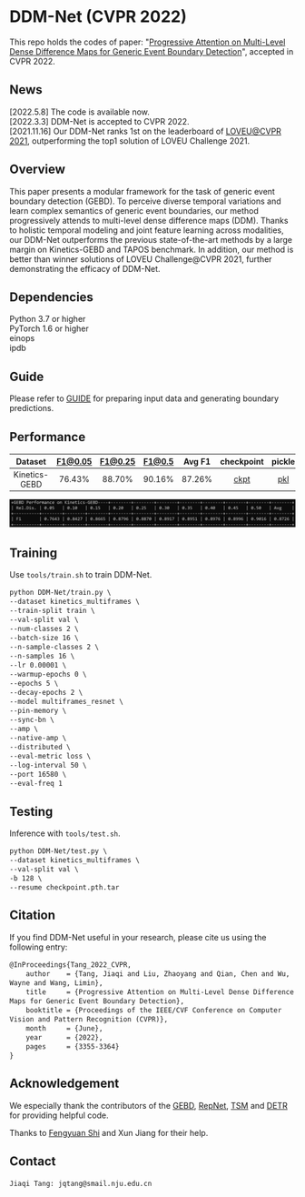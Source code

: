 # DDM-Net (CVPR 2022)

This repo holds the codes of paper: "[Progressive Attention on Multi-Level Dense Difference Maps for Generic Event Boundary Detection](https://arxiv.org/abs/2112.04771)", accepted in CVPR 2022.


## News
[2022.5.8] The code is available now.  
[2022.3.3] DDM-Net is accepted to CVPR 2022.  
[2021.11.16] Our DDM-Net ranks 1st on the leaderboard of [LOVEU@CVPR 2021](https://competitions.codalab.org/competitions/30452#results), outperforming the top1 solution of LOVEU Challenge 2021.


## Overview
This paper presents a modular framework for the task of generic event boundary detection (GEBD). To perceive diverse temporal variations and learn complex semantics of generic event boundaries, our method progressively attends to multi-level dense difference maps (DDM). Thanks to holistic temporal modeling and joint feature learning across modalities, our DDM-Net outperforms the previous state-of-the-art methods by a large margin on Kinetics-GEBD and TAPOS benchmark. In addition, our method is better than winner solutions of LOVEU Challenge@CVPR 2021, further demonstrating the efficacy of DDM-Net.


## Dependencies
Python 3.7 or higher  
PyTorch 1.6 or higher  
einops  
ipdb

## Guide
Please refer to [GUIDE](GUIDE.md) for preparing input data and generating boundary predictions.


## Performance
Dataset  | F1@0.05 | F1@0.25 | F1@0.5 | Avg F1 | checkpoint | pickle
:--: | :--: | :--: | :--:|  :--:| :--: | :--:
Kinetics-GEBD | 76.43% | 88.70% | 90.16% | 87.26% | [ckpt](https://drive.google.com/file/d/1k66v9VuFgah3Wx6eKmWpj8_b5MXxlwt7/view?usp=sharing) | [pkl](https://drive.google.com/file/d/1opjGA4eC5-IBHehMOSkXcY1MFEUAJNPG/view?usp=sharing)

![DDM-Net performance on Kinetics-GEBD](./ddm_gebd.png)


## Training

Use `tools/train.sh` to train DDM-Net.

```
python DDM-Net/train.py \
--dataset kinetics_multiframes \
--train-split train \
--val-split val \
--num-classes 2 \
--batch-size 16 \
--n-sample-classes 2 \
--n-samples 16 \
--lr 0.00001 \
--warmup-epochs 0 \
--epochs 5 \
--decay-epochs 2 \
--model multiframes_resnet \
--pin-memory \
--sync-bn \
--amp \
--native-amp \
--distributed \
--eval-metric loss \
--log-interval 50 \
--port 16580 \
--eval-freq 1
```


## Testing

Inference with `tools/test.sh`.

```
python DDM-Net/test.py \
--dataset kinetics_multiframes \
--val-split val \
-b 128 \
--resume checkpoint.pth.tar
```


## Citation
If you find DDM-Net useful in your research, please cite us using the following entry:
```
@InProceedings{Tang_2022_CVPR,
    author    = {Tang, Jiaqi and Liu, Zhaoyang and Qian, Chen and Wu, Wayne and Wang, Limin},
    title     = {Progressive Attention on Multi-Level Dense Difference Maps for Generic Event Boundary Detection},
    booktitle = {Proceedings of the IEEE/CVF Conference on Computer Vision and Pattern Recognition (CVPR)},
    month     = {June},
    year      = {2022},
    pages     = {3355-3364}
}
```


## Acknowledgement
We especially thank the contributors of the [GEBD](https://github.com/StanLei52/GEBD), [RepNet](https://colab.research.google.com/github/google-research/google-research/blob/master/repnet/repnet_colab.ipynb), [TSM](https://github.com/hello-jinwoo/LOVEU-CVPR2021) and [DETR](https://github.com/facebookresearch/detr) for providing helpful code.

Thanks to [Fengyuan Shi](https://github.com/ShiFengyuan1999) and Xun Jiang for their help.

## Contact

```
Jiaqi Tang: jqtang@smail.nju.edu.cn
```
